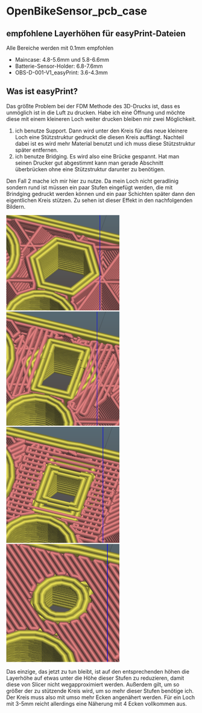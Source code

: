 # OpenBikeSensor_pcb_case

## empfohlene Layerhöhen für easyPrint-Dateien
Alle Bereiche werden mit 0.1mm empfohlen
- Maincase: 4.8-5.6mm und 5.8-6.6mm
- Batterie-Sensor-Holder: 6.8-7.6mm
- OBS-D-001-V1_easyPrint: 3.6-4.3mm

## Was ist easyPrint?

Das größte Problem bei der FDM Methode des 3D-Drucks ist, dass es unmöglich ist in die Luft zu drucken. Habe ich eine Öffnung und möchte diese mit einem kleineren Loch weiter drucken bleiben mir zwei Möglichkeit. 
1. ich benutze Support. Dann wird unter den Kreis für das neue kleinere Loch eine Stützstruktur gedruckt die diesen Kreis auffängt. Nachteil dabei ist es wird mehr Material benutzt und ich muss diese Stützstruktur später entfernen.
2. ich benutze Bridging. Es wird also eine Brücke gespannt. Hat man seinen Drucker gut abgestimmt kann man gerade Abschnitt überbrücken ohne eine Stützstruktur darunter zu benötigen.

Den Fall 2 mache ich mir hier zu nutze. Da mein Loch nicht geradlinig sondern rund ist müssen ein paar Stufen eingefügt werden, die mit Brindging gedruckt werden können und ein paar Schichten später dann den eigentlichen Kreis stützen.
Zu sehen ist dieser Effekt in den nachfolgenden Bildern.

<img src="images/easyPrint1.PNG" width=300>

<img src="images/easyPrint2.PNG" width=300>

<img src="images/easyPrint3.PNG" width=300>

<img src="images/easyPrint4.PNG" width=300>

Das einzige, das jetzt zu tun bleibt, ist auf den entsprechenden höhen die Layerhöhe auf etwas unter die Höhe dieser Stufen zu reduzieren, damit diese von Slicer nicht wegapproximiert werden. Außerdem gilt, um so größer der zu stützende Kreis wird, um so mehr dieser Stufen benötige ich. Der Kreis muss also mit umso mehr Ecken angenähert werden. Für ein Loch mit 3-5mm reicht allerdings eine Näherung mit 4 Ecken vollkommen aus.

